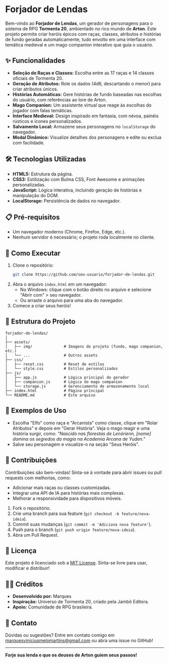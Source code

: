 # Forjador de Lendas

Bem-vindo ao **Forjador de Lendas**, um gerador de personagens para o sistema de RPG **Tormenta 20**, ambientado no rico mundo de **Arton**. Este projeto permite criar heróis épicos com raças, classes, atributos e histórias de fundo geradas automaticamente, tudo envolto em uma interface com temática medieval e um mago companion interativo que guia o usuário.

## ✨ Funcionalidades
- **Seleção de Raças e Classes:** Escolha entre as 17 raças e 14 classes oficiais de Tormenta 20.
- **Geração de Atributos:** Role os dados (4d6, descartando o menor) para criar atributos únicos.
- **Histórias Automáticas:** Gere histórias de fundo baseadas nas escolhas do usuário, com referências ao lore de Arton.
- **Mago Companion:** Um assistente virtual que reage às escolhas do jogador com falas temáticas.
- **Interface Medieval:** Design inspirado em fantasia, com névoa, painéis rústicos e ícones personalizados.
- **Salvamento Local:** Armazene seus personagens no `localStorage` do navegador.
- **Modal Dinâmico:** Visualize detalhes dos personagens e edite ou exclua com facilidade.

## 🛠️ Tecnologias Utilizadas
- **HTML5:** Estrutura da página.
- **CSS3:** Estilização com Bulma CSS, Font Awesome e animações personalizadas.
- **JavaScript:** Lógica interativa, incluindo geração de histórias e manipulação do DOM.
- **LocalStorage:** Persistência de dados no navegador.

## 📋 Pré-requisitos
- Um navegador moderno (Chrome, Firefox, Edge, etc.).
- Nenhum servidor é necessário; o projeto roda localmente no cliente.

## 🚀 Como Executar
1. Clone o repositório:
   ```bash
   git clone https://github.com/seu-usuario/forjador-de-lendas.git
   ```
2. Abra o arquivo `index.html` em um navegador:
   - No Windows: clique com o botão direito no arquivo e selecione "Abrir com" > seu navegador.
   - Ou arraste o arquivo para uma aba do navegador.
3. Comece a criar seus heróis!

## 📂 Estrutura do Projeto
```
forjador-de-lendas/
│
├── assets/
│   ├── img/              # Imagens do projeto (fundo, mago companion, etc.)
│   └── ...               # Outros assets
├── css/
│   ├── reset.css         # Reset de estilos
│   └── style.css         # Estilos personalizados
├── js/
│   ├── app.js            # Lógica principal do gerador
│   ├── companion.js      # Lógica do mago companion
│   └── storage.js        # Gerenciamento de armazenamento local
├── index.html            # Página principal
└── README.md             # Este arquivo
```

## 🎲 Exemplos de Uso
- Escolha "Elfo" como raça e "Arcanista" como classe, clique em "Rolar Atributos" e depois em "Gerar História". Veja o mago reagir e uma história surgir, como: *"Nascido nas florestas de Lenórienn, [nome] domina os segredos da magia na Academia Arcana de Yuden."*
- Salve seu personagem e visualize-o na seção "Seus Heróis".

## 🌟 Contribuições
Contribuições são bem-vindas! Sinta-se à vontade para abrir issues ou pull requests com melhorias, como:
- Adicionar mais raças ou classes customizadas.
- Integrar uma API de IA para histórias mais complexas.
- Melhorar a responsividade para dispositivos móveis.

1. Fork o repositório.
2. Crie uma branch para sua feature (`git checkout -b feature/nova-ideia`).
3. Commit suas mudanças (`git commit -m 'Adiciona nova feature'`).
4. Push para o branch (`git push origin feature/nova-ideia`).
5. Abra um Pull Request.

## 📜 Licença
Este projeto é licenciado sob a [MIT License](LICENSE). Sinta-se livre para usar, modificar e distribuir!

## 🧙‍♂️ Créditos
- **Desenvolvido por:** Marques
- **Inspiração:** Universo de Tormenta 20, criado pela Jambô Editora.
- **Apoio:** Comunidade de RPG brasileira.

## 📩 Contato
Dúvidas ou sugestões? Entre em contato comigo em [marquesviniciusmelomartins@gmail.com](mailto:marquesviniciusmelomartins@gmail.com) ou abra uma issue no GitHub!

---

**Forje sua lenda e que os deuses de Arton guiem seus passos!**
